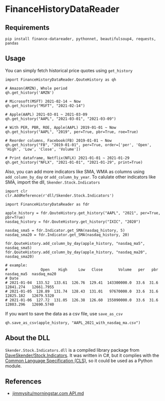 # FinanceHistoryDataReader

## Requirements
```
pip install finance-datareader, pythonnet, beautifulsoup4, requests, pandas
```

## Usage
You can simply fetch historical price quotes using `get_history`
```
import FinanceHistoryDataReader.QouteHistory as qh

# Amazon(AMZN), Whole period
qh.get_history('AMZN')

# Microsoft(MSFT) 2021-02-14 ~ Now
qh.get_history("MSFT", "2021-02-14")

# Apple(AAPL) 2021-03-01 ~ 2021-03-09
qh.get_history("AAPL", "2021-03-01", "2021-03-09")

# With PER, PBR, ROE, Apple(AAPL) 2019-01-01 ~ Now
qh.get_history("AAPL", "2019", per=True, pbr=True, roe=True)

# Reorder columns, Facebook(FB) 2019-01-01 ~ Now
qh.get_history("FB", "2019-01-01", per=True, order=['per', 'Open', 'High', 'Low', 'Close', 'Volume'])

# Print dataframe, Netflix(NFLX) 2021-01-01 ~ 2021-01-29
qh.get_history("NFLX", "2021-01-01", "2021-01-29", print=True)
```

Also, you can add more indicators like SMA, WMA as columns using `add_column_by_day` or `add_column_by_year`.
To calulate other indicators like SMA, import the dll, `Skender.Stock.Indicators`
```
import clr
clr.AddReference(r'dll/Skender.Stock.Indicators')

import FinanceHistoryDataReader as fdr

apple_history = fdr.QouteHistory.get_history("AAPL", "2021", per=True, pbr=True)
nasdaq_history = fdr.QouteHistory.get_history("IXIC", "2020")

nasdaq_sma5 = fdr.Indicator.get_SMA(nasdaq_history, 5)
nasdaq_sma20 = fdr.Indicator.get_SMA(nasdaq_history, 20)

fdr.QouteHistory.add_column_by_day(apple_history, "nasdaq_ma5", nasdaq_sma5)
fdr.QouteHistory.add_column_by_day(apple_history, "nasdaq_ma20", nasdaq_sma20)

# example:
#               Open    High     Low   Close       Volume   per   pbr  nasdaq_ma5  nasdaq_ma20
# Date
# 2021-01-04  133.52  133.61  126.76  129.41  143300000.0  33.6  31.6   12841.274   12661.7955
# 2021-01-05  128.89  131.74  128.43  131.01   97670000.0  33.6  31.6   12825.182   12679.5320
# 2021-01-06  127.72  131.05  126.38  126.60  155090000.0  33.6  31.6   12803.296   12690.5740
```

If you want to save the data as a csv file, use `save_as_csv`
```
qh.save_as_csv(apple_history, "AAPL_2021_with_nasdaq_ma.csv")
```

## About the DLL
`Skender.Stock.Indicators.dll` is a compiled library package from [DaveSkender/Stock.Indicators](https://github.com/DaveSkender/Stock.Indicators).
It was written in C#, but it complies with the [Common Language Specification (CLS)](https://docs.microsoft.com/en-us/dotnet/standard/common-type-system), so it could be used as a Python module.

## References
 * [jimmysitu/morningstar.com API.md](https://gist.github.com/jimmysitu/161d2effc0d3b17e401fdafa6e5b615d)
